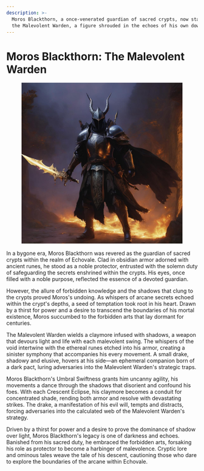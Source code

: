 ```yaml
---
description: >-
  Moros Blackthorn, a once-venerated guardian of sacred crypts, now stands as
  the Malevolent Warden, a figure shrouded in the echoes of his own downfall.
---
```


# Moros Blackthorn: The Malevolent Warden

<figure><img src="../../../.gitbook/assets/image0_0-6.jpg" alt=""><figcaption></figcaption></figure>

In a bygone era, Moros Blackthorn was revered as the guardian of sacred crypts within the realm of Echovale. Clad in obsidian armor adorned with ancient runes, he stood as a noble protector, entrusted with the solemn duty of safeguarding the secrets enshrined within the crypts. His eyes, once filled with a noble purpose, reflected the essence of a devoted guardian.

However, the allure of forbidden knowledge and the shadows that clung to the crypts proved Moros's undoing. As whispers of arcane secrets echoed within the crypt's depths, a seed of temptation took root in his heart. Drawn by a thirst for power and a desire to transcend the boundaries of his mortal existence, Moros succumbed to the forbidden arts that lay dormant for centuries.

The Malevolent Warden wields a claymore infused with shadows, a weapon that devours light and life with each malevolent swing. The whispers of the void intertwine with the ethereal runes etched into his armor, creating a sinister symphony that accompanies his every movement. A small drake, shadowy and elusive, hovers at his side—an ephemeral companion born of a dark pact, luring adversaries into the Malevolent Warden's strategic traps.

Moros Blackthorn's Umbral Swiftness grants him uncanny agility, his movements a dance through the shadows that disorient and confound his foes. With each Crescent Eclipse, his claymore becomes a conduit for concentrated shade, rending both armor and resolve with devastating strikes. The drake, a manifestation of his evil will, tempts and distracts, forcing adversaries into the calculated web of the Malevolent Warden's strategy.

Driven by a thirst for power and a desire to prove the dominance of shadow over light, Moros Blackthorn's legacy is one of darkness and echoes. Banished from his sacred duty, he embraced the forbidden arts, forsaking his role as protector to become a harbinger of malevolence. Cryptic lore and ominous tales weave the tale of his descent, cautioning those who dare to explore the boundaries of the arcane within Echovale.

